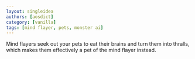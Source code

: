 ```yaml
---
layout: singleidea
authors: [aosdict]
category: [vanilla]
tags: [mind flayer, pets, monster ai]
---
```

Mind flayers seek out your pets to eat their brains and turn them into thralls, which makes them effectively a pet of the mind flayer instead.
